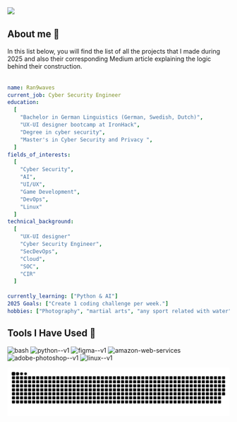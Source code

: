 <img src="https://capsule-render.vercel.app/api?text=Welcome!&animation=fadeIn&type=waving&color=gradient&height=200&width=auto"/>


## About me 👋

In this list below, you will find the list of all the projects that I made during 2025 and also their corresponding Medium article explaining the logic behind their construction.

```yaml

name: Ran9waves
current_job: Cyber Security Engineer
education:
  [
    "Bachelor in German Linguistics (German, Swedish, Dutch)",
    "UX-UI designer bootcamp at IronHack",
    "Degree in cyber security",
    "Master's in Cyber Security and Privacy ",
  ]
fields_of_interests:
  [
    "Cyber Security",
    "AI",
    "UI/UX",
    "Game Development",
    "DevOps",
    "Linux"
  ]
technical_background:
  [
    "UX-UI designer"
    "Cyber Security Engineer",
    "SecDevOps",
    "Cloud",
    "SOC",
    "CIR"
  ]

currently_learning: ["Python & AI"]
2025 Goals: ["Create 1 coding challenge per week."]
hobbies: ["Photography", "martial arts", "any sport related with water", "cooking", "cinema"] *
```




## Tools I Have Used 👋

<p align="left">
  <img src="https://cdn.jsdelivr.net/gh/devicons/devicon/icons/vscode/vscode-original.svg" alt="bash" width="45" height="45"/>
  <img width="48" height="48" src="https://img.icons8.com/color/48/python--v1.png" alt="python--v1"/>
  <img width="48" height="48" src="https://img.icons8.com/color/48/figma--v1.png" alt="figma--v1"/>
  <img width="48" height="48" src="https://img.icons8.com/nolan/64/amazon-web-services.png" alt="amazon-web-services"/>
  <img width="48" height="48" src="https://img.icons8.com/color/48/adobe-photoshop--v1.png" alt="adobe-photoshop--v1"/>
  <img width="48" height="48" src="https://img.icons8.com/color/48/linux--v1.png" alt="linux--v1"/>
</p>

![Snake animation](https://raw.githubusercontent.com/Ran9waves/Ran9waves/output/github-contribution-grid-snake-dark.svg)

